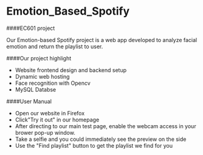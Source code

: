 # Emotion_Based_Spotify

####EC601 project

Our Emotion-based Spotify project is a web app developed to analyze facial emotion and return the playlist to user. 

####Our project highlight

* Website frontend design and backend setup
* Dynamic web hosting
* Face recognition with Opencv
* MySQL Databse

####User Manual

* Open our website in Firefox
* Click"Try it out" in our homepage
* After directing to our main test page, enable the webcam access in your brower pop-up window.
* Take a selfie and you could immediately see the preview on the side
* Use the "Find playlist" button to get the playlist we find for you





